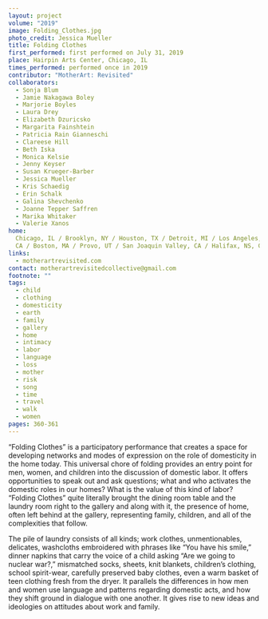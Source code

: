 ```yaml
---
layout: project
volume: "2019"
image: Folding_Clothes.jpg
photo_credit: Jessica Mueller
title: Folding Clothes
first_performed: first performed on July 31, 2019
place: Hairpin Arts Center, Chicago, IL
times_performed: performed once in 2019
contributor: "MotherArt: Revisited"
collaborators:
  - Sonja Blum
  - Jamie Nakagawa Boley
  - Marjorie Boyles
  - Laura Drey
  - Elizabeth Dzuricsko
  - Margarita Fainshtein
  - Patricia Rain Gianneschi
  - Clareese Hill
  - Beth Iska
  - Monica Kelsie
  - Jenny Keyser
  - Susan Krueger-Barber
  - Jessica Mueller
  - Kris Schaedig
  - Erin Schalk
  - Galina Shevchenko
  - Joanne Tepper Saffren
  - Marika Whitaker
  - Valerie Xanos
home:
  Chicago, IL / Brooklyn, NY / Houston, TX / Detroit, MI / Los Angeles, CA / Folsom,
  CA / Boston, MA / Provo, UT / San Joaquin Valley, CA / Halifax, NS, Canada
links:
  - motherartrevisited.com
contact: motherartrevisitedcollective@gmail.com
footnote: ""
tags:
  - child
  - clothing
  - domesticity
  - earth
  - family
  - gallery
  - home
  - intimacy
  - labor
  - language
  - loss
  - mother
  - risk
  - song
  - time
  - travel
  - walk
  - women
pages: 360-361
---
```


“Folding Clothes” is a participatory performance that creates a space for developing networks and modes of expression on the role of domesticity in the home today. This universal chore of folding provides an entry point for men, women, and children into the discussion of domestic labor. It offers opportunities to speak out and ask questions; what and who activates the domestic roles in our homes? What is the value of this kind of labor? “Folding Clothes” quite literally brought the dining room table and the laundry room right to the gallery and along with it, the presence of home, often left behind at the gallery, representing family, children, and all of the complexities that follow.

The pile of laundry consists of all kinds; work clothes, unmentionables, delicates, washcloths embroidered with phrases like “You have his smile,” dinner napkins that carry the voice of a child asking “Are we going to nuclear war?,” mismatched socks, sheets, knit blankets, children’s clothing, school spirit-wear, carefully preserved baby clothes, even a warm basket of teen clothing fresh from the dryer. It parallels the differences in how men and women use language and patterns regarding domestic acts, and how they shift ground in dialogue with one another. It gives rise to new ideas and ideologies on attitudes about work and family.
